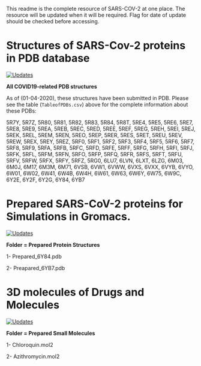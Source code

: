 This readme is the complete resource of SARS-COV-2 at one place. The resource will be updated when it will be required. Flag for date of update should be checked before accessing. 

# Structures of SARS-Cov-2 proteins in PDB database

[![Updates](https://img.shields.io/badge/Updated-05--04--2020-green.svg?style=flat)]()

**All COVID19-related PDB structures**

[//]: # (Access all COVID19-related PDB structures   http://www.rcsb.org/pdb/search/smart.do?smartSearchSubtype_1=StructureIdQuery&structureIdList_1=6Y2G,6Y2F,6Y2E,6W02,6W01,6Y84,6W41,6W4H,6VSB,6W4B,6W61,6W63,6W75,6VW1,6W6Y,6VXS,6VWW,6VYO,6VYB,6VXX,6YB7,5R84,5R83,5R7Y,5R80,5R82,5R81,5R7Z,5REA,5REC,5REB,5REE,5RED,5REG,5REF,5RE9,5RE8,5RE5,5RE4,5RE7,5RE6,5RFB,5RFA,5RFD,5RFC,5RFF,5RFE,5RFH,5RFG,5REY,5REX,5RF9,5REZ,5RF2,5REP,5RF1,5RES,5RF4,5RER,5RF3,5REU,5RF6,5RET,5RF5,5REW,5RF8,5REV,5RF7,5REI,5REH,5REK,5REJ,5REM,5REL,5REO,5RF0,5REN,5RFZ,5RFY,5RFR,5RFQ,5RFT,5RFS,5RFV,5RFU,5RFX,5RFW,5RFJ,5RFI,5RFL,5RFK,5RFN,5RFM,5RFP,5RFO,5RG0,6M03,6M17,6M0J,6M3M,6LU7,6LVN,6LXT,6LZG,6W9C,5R8T,6M71)

As of (01-04-2020), these structures have been submitted in PDB. Please see the table (`TableofPDBs.csv`) above for the complete information about these PDBs:


5R7Y, 5R7Z, 5R80, 5R81, 5R82, 5R83, 5R84, 5R8T, 5RE4, 5RE5, 5RE6, 5RE7, 5RE8, 5RE9, 5REA, 5REB, 5REC, 5RED, 5REE, 5REF, 5REG, 5REH, 5REI, 5REJ, 5REK, 5REL, 5REM, 5REN, 5REO, 5REP, 5RER, 5RES, 5RET, 5REU, 5REV, 5REW, 5REX, 5REY, 5REZ, 5RF0, 5RF1, 5RF2, 5RF3, 5RF4, 5RF5, 5RF6, 5RF7, 5RF8, 5RF9, 5RFA, 5RFB, 5RFC, 5RFD, 5RFE, 5RFF, 5RFG, 5RFH, 5RFI, 5RFJ, 5RFK, 5RFL, 5RFM, 5RFN, 5RFO, 5RFP, 5RFQ, 5RFR, 5RFS, 5RFT, 5RFU, 5RFV, 5RFW, 5RFX, 5RFY, 5RFZ, 5RG0, 6LU7, 6LVN, 6LXT, 6LZG, 6M03, 6M0J, 6M17, 6M3M, 6M71, 6VSB, 6VW1, 6VWW, 6VXS, 6VXX, 6VYB, 6VYO, 6W01, 6W02, 6W41, 6W4B, 6W4H, 6W61, 6W63, 6W6Y, 6W75, 6W9C, 6Y2E, 6Y2F, 6Y2G, 6Y84, 6YB7

# Prepared SARS-CoV-2 proteins for Simulations in Gromacs. 

[![Updates](https://img.shields.io/badge/Updated-05--04--2020-green.svg?style=flat)]()

**Folder = Prepared Protein Structures**

1- Prepared_6Y84.pdb

2- Preapared_6YB7.pdb

# 3D molecules of Drugs and Molecules

[![Updates](https://img.shields.io/badge/Updated-05--04--2020-green.svg?style=flat)]()

**Folder = Prepared Small Molecules**

1- Chloroquin.mol2

2- Azithromycin.mol2
